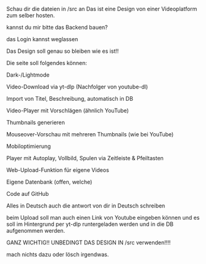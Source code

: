 Schau dir die dateien in /src an
Das ist eine Design von einer Videoplatform zum selber hosten.

kannst du mir bitte das Backend bauen?

das Login kannst weglassen

Das Design soll genau so bleiben wie es ist!!

Die seite soll folgendes können:


Dark-/Lightmode

Video-Download via yt-dlp (Nachfolger von youtube-dl)

Import von Titel, Beschreibung, automatisch in DB

Video-Player mit Vorschlägen (ähnlich YouTube)

Thumbnails generieren

Mouseover-Vorschau mit mehreren Thumbnails (wie bei YouTube)

Mobiloptimierung

Player mit Autoplay, Vollbild, Spulen via Zeitleiste & Pfeiltasten

Web-Upload-Funktion für eigene Videos

Eigene Datenbank (offen, welche)

Code auf GitHub

Alles in Deutsch auch die antwort von dir in Deutsch schreiben

beim Upload soll man auch einen Link von Youtube eingeben können und es soll im Hintergrund per yt-dlp runtergeladen werden und in die DB aufgenommen werden.



GANZ WICHTIG!!
UNBEDINGT DAS DESIGN IN /src verwenden!!!!

mach nichts dazu oder lösch irgendwas.
